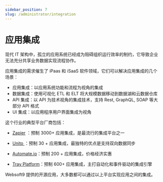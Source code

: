 ```yaml
---
sidebar_position: 7
slug: /administrator/integration
---
```


# 应用集成

现代 IT 架构中，孤立的应用系统已经成为阻碍组织运行效率的制约，它导致企业无法充分共享业务数据实现流程协作。   

应用集成的需求催生了 iPaas 和 iSaaS 软件领域，它们可以解决应用集成的几个场景：

* 应用集成：以应用系统功能和流程为视角的集成
* 数据集成：使用可视化 ETL 和 ELT 将大规模数据移动到数据湖和云数据仓库
* API 集成：以 API 为技术视角的集成技术，支持 Rest, GraphQL, SOAP 等大部分 API 格式
* UI 集成：以应用程序用户界面集成为视角

这个行业的典型平台厂商包括：

* [Zapier](https://zapier.com/) ：预制 3000+ 应用集成，是最流行的集成平台之一

* [Unito ](https://unito.io/) ：预制 30 + 应用集成，最独特的优点是支持双向数据同步

* [Automate.io](https://automate.io/)：预制 200 + 应用集成，价格经济实惠

* [Tray Platform](https://tray.io/)：预制 600+ 应用集成，主打自动化和事件驱动的集成引擎

Websoft9 提供的开源应用，大多数都可以通过以上平台实现应用之间的集成。  


